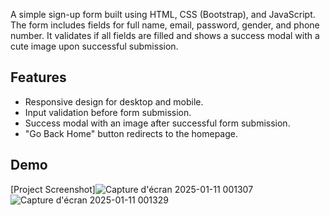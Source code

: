 A simple sign-up form built using HTML, CSS (Bootstrap), and JavaScript. 
The form includes fields for full name, email, password, gender, and phone number.
It validates if all fields are filled and shows a success modal with a cute image upon successful submission.

## Features
- Responsive design for desktop and mobile.
- Input validation before form submission.
- Success modal with an image after successful form submission.
- "Go Back Home" button redirects to the homepage.

## Demo
[Project Screenshot]![Capture d'écran 2025-01-11 001307](https://github.com/user-attachments/assets/5be41256-fc8e-41df-b88b-1e514eb5bfec)![Capture d'écran 2025-01-11 001329](https://github.com/user-attachments/assets/6b727c36-da0e-4261-9f7f-5ab89fc39394)

